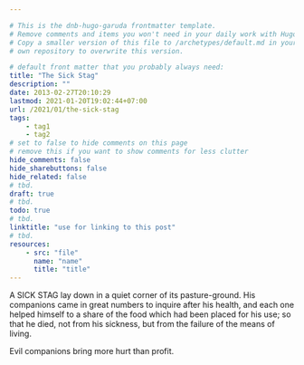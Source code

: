 ```yaml
---

# This is the dnb-hugo-garuda frontmatter template. 
# Remove comments and items you won't need in your daily work with Hugo.
# Copy a smaller version of this file to /archetypes/default.md in your
# own repository to overwrite this version.

# default front matter that you probably always need:
title: "The Sick Stag"
description: ""
date: 2013-02-27T20:10:29
lastmod: 2021-01-20T19:02:44+07:00
url: /2021/01/the-sick-stag
tags:
    - tag1
    - tag2
# set to false to hide comments on this page
# remove this if you want to show comments for less clutter
hide_comments: false
hide_sharebuttons: false
hide_related: false
# tbd.
draft: true
# tbd.
todo: true
# tbd.
linktitle: "use for linking to this post"
# tbd.
resources:
    - src: "file"
      name: "name"
      title: "title"
---
```

A SICK STAG lay down in a quiet corner of its pasture-ground. His companions came in great numbers to inquire after his health, and each one helped himself to a share of the food which had been placed for his use; so that he died, not from his sickness, but from the failure of the means of living.

Evil companions bring more hurt than profit.
